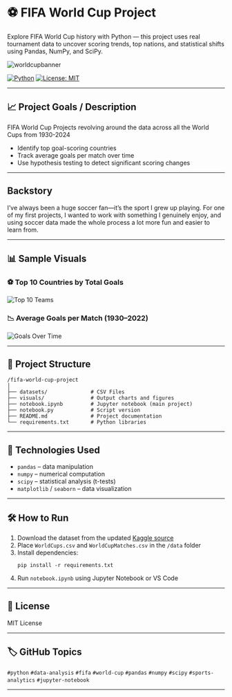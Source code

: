 # ⚽ FIFA World Cup Project
Explore FIFA World Cup history with Python — this project uses real tournament data to uncover scoring trends, top nations, and statistical shifts using Pandas, NumPy, and SciPy.

![worldcupbanner](https://github.com/user-attachments/assets/7a74ff4e-41cd-4d74-a59e-051afe51517f)

[![Python](https://img.shields.io/badge/Python-3.8%2B-blue?logo=python)](https://www.python.org/)
[![License: MIT](https://img.shields.io/badge/License-MIT-yellow.svg)](https://opensource.org/licenses/MIT)

---

## 📈 Project Goals / Description

<p>FIFA World Cup Projects revolving around the data across all the World Cups from 1930-2024</p>

- Identify top goal-scoring countries
- Track average goals per match over time
- Use hypothesis testing to detect significant scoring changes

---

## Backstory
<p>I’ve always been a huge soccer fan—it’s the sport I grew up playing. For one of my first projects, I wanted to work with something I genuinely enjoy, and using soccer data made the whole process a lot more fun and easier to learn from.</p>

---


## 📊 Sample Visuals

### ⚽ Top 10 Countries by Total Goals
![Top 10 Teams](visuals/top_10_teams.png)

### 📉 Average Goals per Match (1930–2022)
![Goals Over Time](visuals/avg_goals_per_year.png)

---

## 📁 Project Structure

```
/fifa-world-cup-project
│
├── datasets/              # CSV Files
├── visuals/               # Output charts and figures
├── notebook.ipynb         # Jupyter notebook (main project)
├── notebook.py            # Script version
├── README.md              # Project documentation
└── requirements.txt       # Python libraries
```

---

## 🧪 Technologies Used

- `pandas` – data manipulation  
- `numpy` – numerical computation  
- `scipy` – statistical analysis (t-tests)  
- `matplotlib` / `seaborn` – data visualization  

---

## 🛠 How to Run

1. Download the dataset from the updated [Kaggle source](https://www.kaggle.com/datasets/iamsouravbanerjee/fifa-football-world-cup-dataset)
2. Place `WorldCups.csv` and `WorldCupMatches.csv` in the `/data` folder
3. Install dependencies:
   ```
   pip install -r requirements.txt
   ```
4. Run `notebook.ipynb` using Jupyter Notebook or VS Code

---

## 📌 License
MIT License

---

## 🏷️ GitHub Topics
`#python` `#data-analysis` `#fifa` `#world-cup` `#pandas` `#numpy` `#scipy` `#sports-analytics` `#jupyter-notebook`

---
